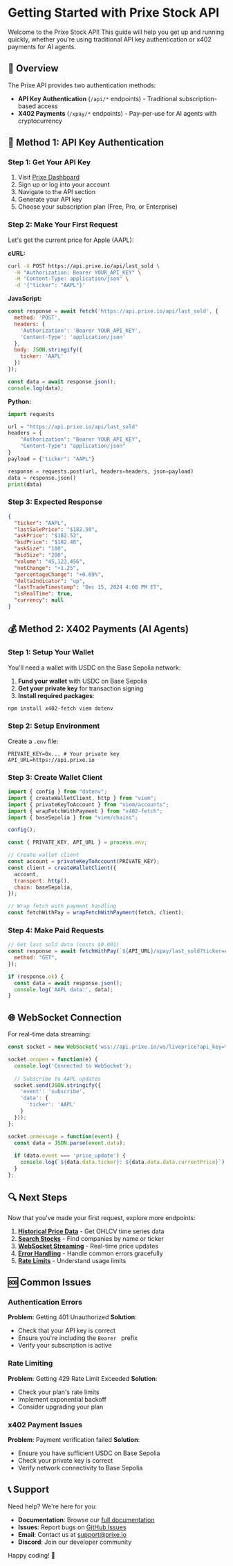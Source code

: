 # Getting Started with Prixe Stock API

Welcome to the Prixe Stock API! This guide will help you get up and running quickly, whether you're using traditional API key authentication or x402 payments for AI agents.

## 🎯 Overview

The Prixe API provides two authentication methods:
- **API Key Authentication** (`/api/*` endpoints) - Traditional subscription-based access
- **X402 Payments** (`/xpay/*` endpoints) - Pay-per-use for AI agents with cryptocurrency

## 🔑 Method 1: API Key Authentication

### Step 1: Get Your API Key

1. Visit [Prixe Dashboard](https://prixe.io/dashboard)
2. Sign up or log into your account
3. Navigate to the API section
4. Generate your API key
5. Choose your subscription plan (Free, Pro, or Enterprise)

### Step 2: Make Your First Request

Let's get the current price for Apple (AAPL):

**cURL:**
```bash
curl -X POST https://api.prixe.io/api/last_sold \
  -H "Authorization: Bearer YOUR_API_KEY" \
  -H "Content-Type: application/json" \
  -d '{"ticker": "AAPL"}'
```

**JavaScript:**
```javascript
const response = await fetch('https://api.prixe.io/api/last_sold', {
  method: 'POST',
  headers: {
    'Authorization': 'Bearer YOUR_API_KEY',
    'Content-Type': 'application/json'
  },
  body: JSON.stringify({
    ticker: 'AAPL'
  })
});

const data = await response.json();
console.log(data);
```

**Python:**
```python
import requests

url = "https://api.prixe.io/api/last_sold"
headers = {
    "Authorization": "Bearer YOUR_API_KEY",
    "Content-Type": "application/json"
}
payload = {"ticker": "AAPL"}

response = requests.post(url, headers=headers, json=payload)
data = response.json()
print(data)
```

### Step 3: Expected Response

```json
{
  "ticker": "AAPL",
  "lastSalePrice": "$182.50",
  "askPrice": "$182.52", 
  "bidPrice": "$182.48",
  "askSize": "100",
  "bidSize": "200",
  "volume": "45,123,456",
  "netChange": "+1.25",
  "percentageChange": "+0.69%",
  "deltaIndicator": "up",
  "lastTradeTimestamp": "Dec 15, 2024 4:00 PM ET",
  "isRealTime": true,
  "currency": null
}
```

## 💰 Method 2: X402 Payments (AI Agents)

### Step 1: Setup Your Wallet

You'll need a wallet with USDC on the Base Sepolia network:

1. **Fund your wallet** with USDC on Base Sepolia
2. **Get your private key** for transaction signing
3. **Install required packages**:

```bash
npm install x402-fetch viem dotenv
```

### Step 2: Setup Environment

Create a `.env` file:
```env
PRIVATE_KEY=0x... # Your private key
API_URL=https://api.prixe.io
```

### Step 3: Create Wallet Client

```javascript
import { config } from "dotenv";
import { createWalletClient, http } from "viem";
import { privateKeyToAccount } from "viem/accounts";
import { wrapFetchWithPayment } from "x402-fetch";
import { baseSepolia } from "viem/chains";

config();

const { PRIVATE_KEY, API_URL } = process.env;

// Create wallet client
const account = privateKeyToAccount(PRIVATE_KEY);
const client = createWalletClient({
  account,
  transport: http(),
  chain: baseSepolia,
});

// Wrap fetch with payment handling
const fetchWithPay = wrapFetchWithPayment(fetch, client);
```

### Step 4: Make Paid Requests

```javascript
// Get last sold data (costs $0.001)
const response = await fetchWithPay(`${API_URL}/xpay/last_sold?ticker=AAPL`, {
  method: "GET",
});

if (response.ok) {
  const data = await response.json();
  console.log('AAPL data:', data);
}
```

## 🌐 WebSocket Connection

For real-time data streaming:

```javascript
const socket = new WebSocket('wss://api.prixe.io/ws/liveprice?api_key=YOUR_API_KEY');

socket.onopen = function(e) {
  console.log('Connected to WebSocket');
  
  // Subscribe to AAPL updates
  socket.send(JSON.stringify({
    'event': 'subscribe',
    'data': {
      'ticker': 'AAPL'
    }
  }));
};

socket.onmessage = function(event) {
  const data = JSON.parse(event.data);
  
  if (data.event === 'price_update') {
    console.log(`${data.data.ticker}: ${data.data.data.currentPrice}`);
  }
};
```

## 🔍 Next Steps

Now that you've made your first request, explore more endpoints:

1. **[Historical Price Data](./endpoints/historical-price.md)** - Get OHLCV time series data
2. **[Search Stocks](./endpoints/search.md)** - Find companies by name or ticker
3. **[WebSocket Streaming](./endpoints/websocket.md)** - Real-time price updates
4. **[Error Handling](./error-handling.md)** - Handle common errors gracefully
5. **[Rate Limits](./rate-limits.md)** - Understand usage limits

## 🆘 Common Issues

### Authentication Errors

**Problem**: Getting 401 Unauthorized
**Solution**: 
- Check that your API key is correct
- Ensure you're including the `Bearer ` prefix
- Verify your subscription is active

### Rate Limiting

**Problem**: Getting 429 Rate Limit Exceeded
**Solution**:
- Check your plan's rate limits
- Implement exponential backoff
- Consider upgrading your plan

### x402 Payment Issues

**Problem**: Payment verification failed
**Solution**:
- Ensure you have sufficient USDC on Base Sepolia
- Check your private key is correct
- Verify network connectivity to Base Sepolia

## 📞 Support

Need help? We're here for you:

- **Documentation**: Browse our [full documentation](./README.md)
- **Issues**: Report bugs on [GitHub Issues](https://github.com/yourusername/prixe-api/issues)
- **Email**: Contact us at support@prixe.io
- **Discord**: Join our developer community

Happy coding! 🚀 